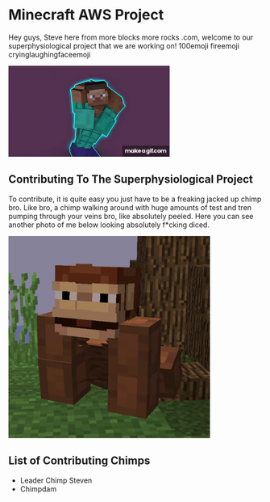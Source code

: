 # Minecraft AWS Project
Hey guys, Steve here from more blocks more rocks .com, welcome to our superphysiological project that we are working on! 100emoji fireemoji cryinglaughingfaceemoji

![Me (Steve) Flexing](./assets/moreblocksmorec*cks.gif "Me Flexing")


## Contributing To The Superphysiological Project

To contribute, it is quite easy you just have to be a freaking jacked up chimp bro. Like bro, a chimp walking around with huge amounts of test and tren pumping through your veins bro, like absolutely peeled. Here you can see another photo of me below looking absolutely f*cking diced.

![Diced Up Chimp](./assets/chimp.gif "Jacked Chimp")

## List of Contributing Chimps 

* Leader Chimp Steven
* Chimpdam
